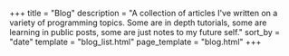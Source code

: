 +++
title = "Blog"
description = "A collection of articles I've written on a variety of programming topics. Some are in depth tutorials, some are learning in public posts, some are just notes to my future self."
sort_by = "date"
template = "blog_list.html"
page_template = "blog.html"
+++
